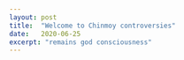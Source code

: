 ```yaml
---
layout: post
title:  "Welcome to Chinmoy controversies"
date:   2020-06-25
excerpt: "remains god consciousness"
---
```


